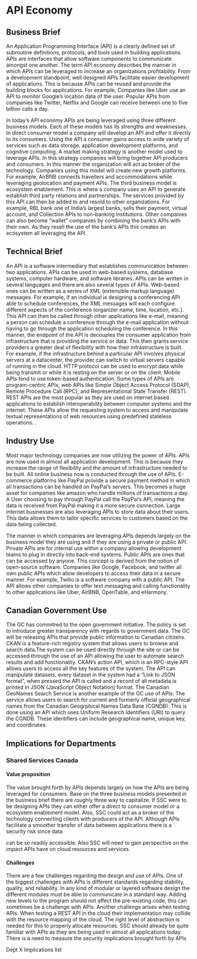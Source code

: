 
# API Economy

## Business Brief

An Application Programming Interface (API) is a clearly defined set of subroutine definitions, protocols, and tools used in building applications. APIs are interfaces that allow software components to communicate amongst one another. The term API economy describes the manner in which APIs can be leveraged to increase an organizations profitability. From a development standpoint, well designed APIs facilitate easier development of applications. This is because APIs can be reused and provide the building blocks for applications. For example, Companies like Uber use an API to monitor Google’s location data of the user. Popular APIs from companies like Twitter, Netflix and Google can receive between one to five billion calls a day.

In today’s API economy APIs are being leveraged using three different business models. Each of these models has its strengths and weaknesses. In direct consumer model a company will develop an API and offer it directly to its consumers. Using the API a consumer gains access to wide variety of services such as data storage, application development platforms, and cognitive computing. A market making strategy is another model used to leverage APIs. In this strategy companies will bring together API producers and consumers. In this manner the organization will act as broker of the technology. Companies using this model will create new growth platforms. For example, AirBNB connects travellers and accommodations while leveraging geolocation and payment APIs. The third business model is ecosystem enablement. This is where a company uses an API to generate establish third party relations and partnerships. The services provided by this API can then be added to and resold to other organizations. For example, RBL bank one of India’s largest banks, sells their payment, virtual account, and Collection APIs to non-banking institutions. Other companies can also become “wallet” companies by combining the bank’s APIs with their own. As they resell the use of the bank’s APIs this creates an ecosystem all leveraging the API.

## Technical Brief

An API is a software intermediary that establishes communication between two applications. APIs can be used in web-based systems, database systems, computer hardware, and software libraries. APIs can be written in several languages and there are also several types of APIs. Web-based ones can be written as a series of XML (extensible markup language) messages. For example, if an individual is designing a conferencing API able to schedule conferences, the XML messages will each configure different aspects of the conference (organizer name, time, location, etc.). This API can then be called through other applications like e-mail, meaning a person can schedule a conference through the e-mail application without having to go through the application scheduling the conference. In this manner, the endpoint of the API is decouples the consumer application from infrastructure that is providing the service or data. This then grants service providers a greater deal of flexibility with how their infrastructure is built. For example, if the infrastructure behind a particular API involves physical servers at a datacenter, the provider can switch to virtual servers capable of running in the cloud. HTTP protocol can be used to encrypt data while being transmit or while it is resting on the server or on the client. Mobile APIs tend to use token-based authentication. Some types of APIs are program-centric APIs, web APIs like Simple Object Access Protocol (SOAP), Remote Procedure Call (RPC), and Representational State Transfer (REST). REST APIs are the most popular as they are used on internet based applications to establish interoperability between computer systems and the internet. These APIs allow the requesting system to access and manipulate textual representations of web resources using predefined stateless operations. .

## Industry Use

Most major technology companies are now utilizing the power of APIs. APIs are now used in almost all application development. This is because they increase the range of flexibility and the amount of infrastructure needed to be built. All online business now is conducted through the use of APIs. E-commerce platforms like PayPal provide a secure payment method in which all transactions can be handled on PayPal’s servers. This becomes a huge asset for companies like amazon who handle millions of transactions a day. A User choosing to pay through PayPal call the PayPal’s API, meaning the data is received from PayPal making it a more secure connection. Large internet businesses are also leveraging APIs to store data about their users. This data allows them to tailor specific services to customers based on the data being collected.

The manner in which companies are leveraging APIs depends largely on the business model they are using and if they are using a private or public API. Private APIs are for internal use within a company allowing development teams to plug in directly into back-end systems. Public APIs are ones that can be accessed by anyone. This concept is derived from the notion of open-source software. Companies like Google, Facebook, and twitter all own public APIs which allow developers to access their data in a secure manner. For example, Twilio is a software company with a public API. The API allows other companies to offer text messaging and calling functionality to other applications like Uber, AirBNB, OpenTable, and eHarmony.

## Canadian Government Use

The GC has commitred to the open government initiative. The policy is set to introduce greater transparency with regards to government data. The GC will be releasing APIs that provide public information to Canadian citizens. CKAN is a feature-rich registry system that allows users to browse and search data.The system can be used directly through the site or can be accessed through the use of an API allowing the user to automate search results and add functionality. CKAN’s action API, which is an RPC-style API allows users to access all the key features of the system. The API can manipulate datasets, every dataset in the system had a “Link to JSON format”, when pressed the API is called and a record of all metadata is printed in JSON (JavaScript Object Notation) format. The Canadian GeoNames Search Service is another example of the GC use of APIs. The service allows users to search for current and formerly official geographical names from the Canadian Geogrphical Names Data Base (CGNDB). This is done using an API which uses Uniform Research Identifiers (URI) to query the CGNDB. These identifiers can include geographical name, unique key, and coordinates.

## Implications for Departments

### Shared Services Canada

#### Value proposition

The value brought forth by APIs depends largely on how the APIs are being leveraged for consumers. Base on the three business models presented in the business brief there are roughly three way to capitalize. If SSC were to be designing APIs they can either offer a direct to consumer model or a ecosystem enablement model. Also, SSC could act as a broker of the technology connecting clients with producers of the API. Although APIs facilitate a smoother transfer of data between applications there is a security risk since data

can be so readily accessible. Also SSC will need to gain perspective on the impact APIs have on cloud resources and services.

#### Challenges

There are a few challenges regarding the design and use of APIs. One of the biggest challenges with APIs is different standards regarding stability, quality, and reliability. In any kind of modular or layered software design the different modules must be able to communicate in a standard way. Adding new levels to the program should not affect the pre-existing code, this can sometimes be a challenge with APIs. Another challenge arises when testing APIs. When testing a REST API in the cloud their implementation may collide with the resource mapping of the cloud. The right level of abstraction is needed for this to properly allocate resources. SSC should already be quite familiar with APIs as they are being used in almost all applications today. There is a need to measure the security implications brought forth by APIs

Dept X
Implications list
